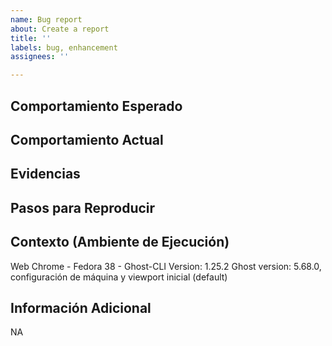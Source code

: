```yaml
---
name: Bug report
about: Create a report
title: ''
labels: bug, enhancement
assignees: ''

---
```


## Comportamiento Esperado


## Comportamiento Actual


## Evidencias


## Pasos para Reproducir


## Contexto (Ambiente de Ejecución)
Web Chrome - Fedora 38 - Ghost-CLI Version: 1.25.2
Ghost version: 5.68.0, configuración de máquina y viewport inicial (default)

## Información Adicional
NA
